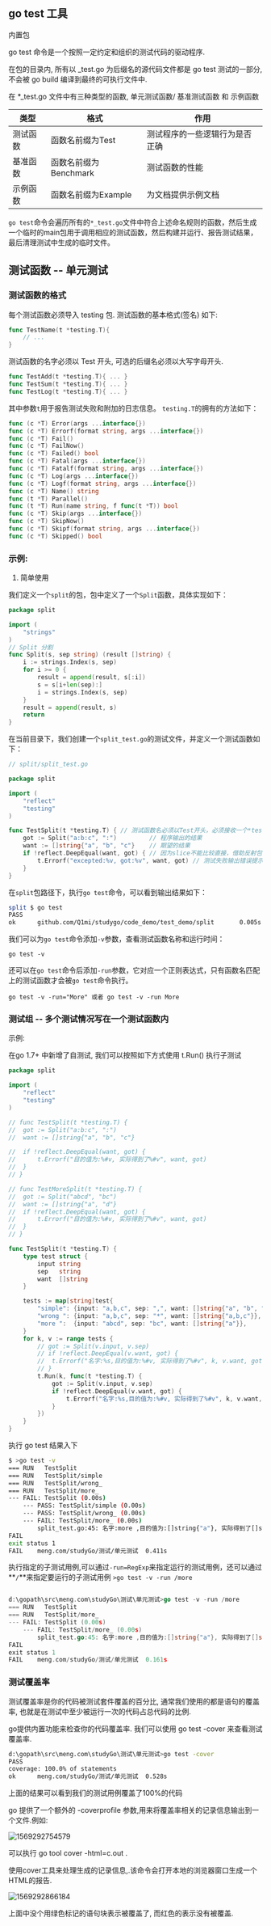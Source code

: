 ## go test 工具

内置包

go test 命令是一个按照一定约定和组织的测试代码的驱动程序.

在包的目录内, 所有以 _test.go 为后缀名的源代码文件都是 go test 测试的一部分, 不会被 go build 编译到最终的可执行文件中.



在 *_test.go 文件中有三种类型的函数, 单元测试函数/ 基准测试函数 和 示例函数

| 类型     | 格式                  | 作用                           |
| -------- | --------------------- | ------------------------------ |
| 测试函数 | 函数名前缀为Test      | 测试程序的一些逻辑行为是否正确 |
| 基准函数 | 函数名前缀为Benchmark | 测试函数的性能                 |
| 示例函数 | 函数名前缀为Example   | 为文档提供示例文档             |

`go test`命令会遍历所有的`*_test.go`文件中符合上述命名规则的函数，然后生成一个临时的main包用于调用相应的测试函数，然后构建并运行、报告测试结果，最后清理测试中生成的临时文件。





## 测试函数  -- 单元测试

### 测试函数的格式

每个测试函数必须导入 testing 包. 测试函数的基本格式(签名) 如下:

``` go
func TestName(t *testing.T){
    // ...
}
```

测试函数的名字必须以 Test  开头, 可选的后缀名必须以大写字母开头.

``` go
func TestAdd(t *testing.T){ ... }
func TestSum(t *testing.T){ ... }
func TestLog(t *testing.T){ ... }
```



其中参数`t`用于报告测试失败和附加的日志信息。 `testing.T`的拥有的方法如下：

``` go
func (c *T) Error(args ...interface{})
func (c *T) Errorf(format string, args ...interface{})
func (c *T) Fail()
func (c *T) FailNow()
func (c *T) Failed() bool
func (c *T) Fatal(args ...interface{})
func (c *T) Fatalf(format string, args ...interface{})
func (c *T) Log(args ...interface{})
func (c *T) Logf(format string, args ...interface{})
func (c *T) Name() string
func (t *T) Parallel()
func (t *T) Run(name string, f func(t *T)) bool
func (c *T) Skip(args ...interface{})
func (c *T) SkipNow()
func (c *T) Skipf(format string, args ...interface{})
func (c *T) Skipped() bool
```







### 示例:

1. 简单使用

我们定义一个`split`的包，包中定义了一个`Split`函数，具体实现如下：

``` go
package split

import (
	"strings"
)
// Split 分割
func Split(s, sep string) (result []string) {
	i := strings.Index(s, sep)
	for i >= 0 {
		result = append(result, s[:i])
		s = s[i+len(sep):]
		i = strings.Index(s, sep)
	}
	result = append(result, s)
	return
}
```



在当前目录下，我们创建一个`split_test.go`的测试文件，并定义一个测试函数如下：

```go
// split/split_test.go

package split

import (
	"reflect"
	"testing"
)

func TestSplit(t *testing.T) { // 测试函数名必须以Test开头，必须接收一个*testing.T类型参数
	got := Split("a:b:c", ":")         // 程序输出的结果
	want := []string{"a", "b", "c"}    // 期望的结果
	if !reflect.DeepEqual(want, got) { // 因为slice不能比较直接，借助反射包中的方法比较
		t.Errorf("excepted:%v, got:%v", want, got) // 测试失败输出错误提示
	}
}
```

在`split`包路径下，执行`go test`命令，可以看到输出结果如下：

```bash
split $ go test
PASS
ok      github.com/Q1mi/studygo/code_demo/test_demo/split       0.005s
```



我们可以为`go test`命令添加`-v`参数，查看测试函数名称和运行时间：

`go test -v`

还可以在`go test`命令后添加`-run`参数，它对应一个正则表达式，只有函数名匹配上的测试函数才会被`go test`命令执行。

`go test -v -run="More" 或者 go test -v -run More `





### 测试组  -- 多个测试情况写在一个测试函数内

示例:

在go 1.7+ 中新增了自测试, 我们可以按照如下方式使用 t.Run() 执行子测试

``` go
package split

import (
	"reflect"
	"testing"
)

// func TestSplit(t *testing.T) {
// 	got := Split("a:b:c", ":")
// 	want := []string{"a", "b", "c"}

// 	if !reflect.DeepEqual(want, got) {
// 		t.Errorf("目的值为:%#v, 实际得到了%#v", want, got)
// 	}
// }

// func TestMoreSplit(t *testing.T) {
// 	got := Split("abcd", "bc")
// 	want := []string{"a", "d"}
// 	if !reflect.DeepEqual(want, got) {
// 		t.Errorf("目的值为:%#v, 实际得到了%#v", want, got)
// 	}
// }

func TestSplit(t *testing.T) {
	type test struct {
		input string
		sep   string
		want  []string
	}

	tests := map[string]test{
		"simple": {input: "a,b,c", sep: ",", want: []string{"a", "b", "c"}},
		"wrong ": {input: "a,b,c", sep: "*", want: []string{"a,b,c"}},
		"more ":  {input: "abcd", sep: "bc", want: []string{"a"}},
	}
	for k, v := range tests {
		// got := Split(v.input, v.sep)
		// if !reflect.DeepEqual(v.want, got) {
		// 	t.Errorf("名字:%s,目的值为:%#v, 实际得到了%#v", k, v.want, got)
		// }
		t.Run(k, func(t *testing.T) {
			got := Split(v.input, v.sep)
			if !reflect.DeepEqual(v.want, got) {
				t.Errorf("名字:%s,目的值为:%#v, 实际得到了%#v", k, v.want, got)
			}
		})
	}
}
```



执行 go test 结果入下

```bash
$ >go test -v
=== RUN   TestSplit
=== RUN   TestSplit/simple
=== RUN   TestSplit/wrong_
=== RUN   TestSplit/more_
--- FAIL: TestSplit (0.00s)
    --- PASS: TestSplit/simple (0.00s)
    --- PASS: TestSplit/wrong_ (0.00s)
    --- FAIL: TestSplit/more_ (0.00s)
        split_test.go:45: 名字:more ,目的值为:[]string{"a"}, 实际得到了[]string{"a", "d"}
FAIL
exit status 1
FAIL    meng.com/studyGo/测试/单元测试  0.411s
```



执行指定的子测试用例,可以通过`-run=RegExp`来指定运行的测试用例，还可以通过**`/`**来指定要运行的子测试用例  `>go test -v -run /more`

``` go

d:\gopath\src\meng.com\studyGo\测试\单元测试>go test -v -run /more
=== RUN   TestSplit
=== RUN   TestSplit/more_
--- FAIL: TestSplit (0.00s)
    --- FAIL: TestSplit/more_ (0.00s)
        split_test.go:45: 名字:more ,目的值为:[]string{"a"}, 实际得到了[]string{"a", "d"}
FAIL
exit status 1
FAIL    meng.com/studyGo/测试/单元测试  0.161s
```



### 测试覆盖率

测试覆盖率是你的代码被测试套件覆盖的百分比, 通常我们使用的都是语句的覆盖率, 也就是在测试中至少被运行一次的代码占总代码的比例.

go提供内置功能来检查你的代码覆盖率. 我们可以使用 go test -cover 来查看测试覆盖率.

``` bash
d:\gopath\src\meng.com\studyGo\测试\单元测试>go test -cover
PASS
coverage: 100.0% of statements
ok      meng.com/studyGo/测试/单元测试  0.528s
```

上面的结果可以看到我们的测试用例覆盖了100%的代码



go 提供了一个额外的 -coverprofile 参数,用来将覆盖率相关的记录信息输出到一个文件.例如:

![1569292754579](assets/1569292754579.png)



可以执行 go tool cover -html=c.out .

 使用cover工具来处理生成的记录信息,.该命令会打开本地的浏览器窗口生成一个HTML的报告.

![1569292866184](assets/1569292866184.png)

上面中没个用绿色标记的语句块表示被覆盖了, 而红色的表示没有被覆盖.









